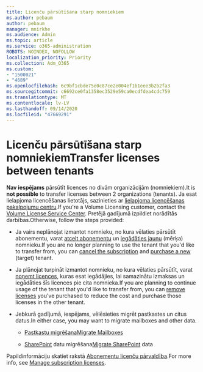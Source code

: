 ```yaml
---
title: Licenču pārsūtīšana starp nomniekiem
ms.author: pebaum
author: pebaum
manager: mnirkhe
ms.audience: Admin
ms.topic: article
ms.service: o365-administration
ROBOTS: NOINDEX, NOFOLLOW
localization_priority: Priority
ms.collection: Adm_O365
ms.custom:
- "1500021"
- "4689"
ms.openlocfilehash: 6c9bf1cbde75e0c87ce2e004ef1b1eee3b2b2fa3
ms.sourcegitcommit: c6692ce0fa1358ec3529e59ca0ecdfdea4cdc759
ms.translationtype: MT
ms.contentlocale: lv-LV
ms.lasthandoff: 09/14/2020
ms.locfileid: "47669291"
---
```

# <a name="transfer-licenses-between-tenants"></a><span data-ttu-id="90bfa-102">Licenču pārsūtīšana starp nomniekiem</span><span class="sxs-lookup"><span data-stu-id="90bfa-102">Transfer licenses between tenants</span></span>

<span data-ttu-id="90bfa-103">**Nav iespējams** pārsūtīt licences no divām organizācijām (nomniekiem).</span><span class="sxs-lookup"><span data-stu-id="90bfa-103">It is **not possible** to transfer licenses between 2 organizations (tenants).</span></span> <span data-ttu-id="90bfa-104">Ja esat lielapjoma licencēšanas lietotājs, sazinieties ar [lielapjoma licencēšanas pakalpojumu centru](https://support.microsoft.com/help/4471406/how-to-contact-the-microsoft-volume-licensing-service-center).</span><span class="sxs-lookup"><span data-stu-id="90bfa-104">If you're a Volume Licensing customer, contact the [Volume License Service Center](https://support.microsoft.com/help/4471406/how-to-contact-the-microsoft-volume-licensing-service-center).</span></span> <span data-ttu-id="90bfa-105">Pretējā gadījumā izpildiet norādītās darbības.</span><span class="sxs-lookup"><span data-stu-id="90bfa-105">Otherwise, follow the steps provided:</span></span> 

- <span data-ttu-id="90bfa-106">Ja vairs neplānojat izmantot nomnieku, no kura vēlaties pārsūtīt abonementu, varat [atcelt abonementu](https://admin.microsoft.com/Adminportal/Home?source=applauncher#/subscriptions) un [iegādāties jaunu](https://products.office.com/compare-all-microsoft-office-products-b?rtc=1&activetab=tab:primaryr2) (mērķa) nomnieku.</span><span class="sxs-lookup"><span data-stu-id="90bfa-106">If you are no longer planning to use the tenant that you'd like to transfer from, you can [cancel the subscription](https://admin.microsoft.com/Adminportal/Home?source=applauncher#/subscriptions) and [purchase a new](https://products.office.com/compare-all-microsoft-office-products-b?rtc=1&activetab=tab:primaryr2) (target) tenant.</span></span>

- <span data-ttu-id="90bfa-107">Ja plānojat turpināt izmantot nomnieku, no kura vēlaties pārsūtīt, varat [noņemt licences,](https://docs.microsoft.com/microsoft-365/commerce/licenses/buy-licenses?view=o365-worldwide) kuras esat iegādājies, lai samazinātu izmaksas un iegādāties šīs licences pie cita nomnieka.</span><span class="sxs-lookup"><span data-stu-id="90bfa-107">If you are planning to continue usage of the tenant that you'd like to transfer from, you can [remove licenses](https://docs.microsoft.com/microsoft-365/commerce/licenses/buy-licenses?view=o365-worldwide) you've purchased to reduce the cost and purchase those licenses in the other tenant.</span></span>

- <span data-ttu-id="90bfa-108">Jebkurā gadījumā, iespējams, vēlēsieties migrēt pastkastes un citus datus.</span><span class="sxs-lookup"><span data-stu-id="90bfa-108">In either case, you may want to migrate mailboxes and other data.</span></span>

    - [<span data-ttu-id="90bfa-109">Pastkastu migrēšana</span><span class="sxs-lookup"><span data-stu-id="90bfa-109">Migrate Mailboxes</span></span>](https://docs.microsoft.com/Exchange/mailbox-migration/migrate-mailboxes-across-tenants)

    - <span data-ttu-id="90bfa-110">[SharePoint](https://aka.ms/modernSpoAdminCenter/CloudContentMigrations) datu migrēšana</span><span class="sxs-lookup"><span data-stu-id="90bfa-110">[Migrate SharePoint](https://aka.ms/modernSpoAdminCenter/CloudContentMigrations) data</span></span>

<span data-ttu-id="90bfa-111">Papildinformāciju skatiet rakstā [Abonementu licenču pārvaldība](https://docs.microsoft.com/microsoft-365/commerce/licenses/buy-licenses?view=o365-worldwide).</span><span class="sxs-lookup"><span data-stu-id="90bfa-111">For more info, see [Manage subscription licenses](https://docs.microsoft.com/microsoft-365/commerce/licenses/buy-licenses?view=o365-worldwide).</span></span>
